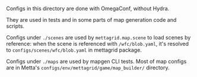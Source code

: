 Configs in this directory are done with OmegaConf, without Hydra.

They are used in tests and in some parts of map generation code and scripts.

Configs under `./scenes` are used by `mettagrid.map.scene` to load scenes by reference: when the scene is referenced with `/wfc/blob.yaml`, it's resolved to `configs/scenes/wfc/blob.yaml` in mettagrid package.

Configs under `./maps` are used by mapgen CLI tests. Most of map configs are in Metta's `configs/env/mettagrid/game/map_builder/` directory.
